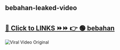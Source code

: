 
 ## bebahan-leaked-video 

# <h2><a href="https://clipsfans.com/bebahan&ref=git">🔗 Click to LINKS ⏩⏩ 👉 🟢 bebahan </a></h2>

<a href="https://clipsfans.com/bebahan&ref=git" rel="nofollow" data-target="animated-image.originalLink"><img src="https://i.ibb.co.com/xMMVF88/686577567.gif" alt="Viral Video Original" style="max-width: 100%; display: inline-block;" data-target="animated-image.originalImage"></a>
